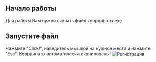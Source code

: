 ## Начало работы
Для работы Вам нужно скачать файл координаты.exe

## Запустите файл
Нажмите "Click!", наведитесь мышкой на нужное место и нажмите "Esc". Координаты автоматически скопированы!
<img align="center" src="https://i.yapx.ru/Vzfkn.png" alt="Регистрация">

